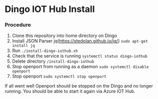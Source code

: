 # Dingo IOT Hub Install

### Procedure

1. Clone this repository into home directory on Dingo
2. Install JSON Parser jq(https://stedolan.github.io/jq/) `sudo apt-get install jq`
3. Run `./install-dingo-iothub.sh`
4. Check that the service is running `systemctl status dingo-iothub`
5. Delete directory `/install-dingo-iothub`
6. Stop openport from running as a daemon `sudo systemctl disable openport`
7. Stop openport `sudo systemctl stop openport`

If all went well Openport should be stopped on the Dingo and no longer running. You should be able to start it again via Azure IOT Hub.
